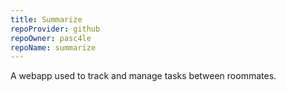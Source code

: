 ```yaml
---
title: Summarize
repoProvider: github
repoOwner: pasc4le
repoName: summarize
---
```


A webapp used to track and manage tasks between roommates.
